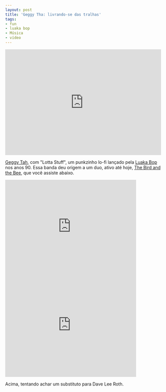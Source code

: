 ```yaml
---
layout: post
title: 'Geggy Tha: livrando-se das tralhas'
tags:
- fun
- luaka bop
- Música
- vídeo
---
```


<iframe src="http://player.vimeo.com/video/5734807?title=0&amp;byline=0&amp;portrait=0" width="500" height="338" frameborder="0" webkitAllowFullScreen mozallowfullscreen allowFullScreen></iframe>

[Geggy Tah](http://en.wikipedia.org/wiki/Geggy_Tah), com "Lotta Stuff", um punkzinho lo-fi lançado pela [Luaka Bop](http://luakabop.com/) nos anos 90. Essa banda deu origem a um duo, ativo até hoje, [The Bird and the Bee](http://en.wikipedia.org/wiki/The_Bird_and_the_Bee), que você assiste abaixo.

<iframe width="420" height="315" src="http://www.youtube.com/embed/HhDVSiidt_4" frameborder="0" allowfullscreen></iframe>

<iframe width="420" height="315" src="http://www.youtube.com/embed/6wxuQ9szJ3A" frameborder="0" allowfullscreen></iframe>

Acima, tentando achar um substituto para Dave Lee Roth.